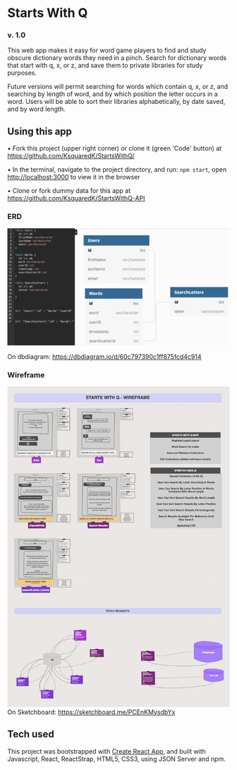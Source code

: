 # Starts With Q 
### v. 1.0

This web app makes it easy for word game players to find and study obscure dictionary words they need in a pinch. Search for dictionary words that start with q, x, or z, and save them to private libraries for study purposes.

Future versions will permit searching for words which contain q, x, or z, and searching by length of word, and by which position the letter occurs in a word. Users will be able to sort their libraries alphabetically, by date saved, and by word length.

## Using this app

• Fork this project (upper right corner) or clone it (green 'Code' button) at https://github.com/KsquaredK/StartsWithQ/

• In the terminal, navigate to the project directory, and run: `npm start`, open [http://localhost:3000](http://localhost:3000) to view it in the browser

• Clone or fork dummy data for this app at https://github.com/KsquaredK/StartsWithQ-API 

### ERD
![image](https://github.com/KsquaredK/StartsWithQ/blob/main/src/components/assets/ERD_StartsWithQ.png)

On dbdiagram: https://dbdiagram.io/d/60c797390c1ff875fcd4c914

### Wireframe
![image](https://github.com/KsquaredK/StartsWithQ/blob/main/src/components/assets/StartsWithQ_wireframe.png)
On Sketchboard: https://sketchboard.me/PCEnKMysdbYx




## Tech used
This project was bootstrapped with [Create React App](https://github.com/facebook/create-react-app), and built with Javascript, React, ReactStrap, HTML5, CSS3, using JSON Server and npm.
